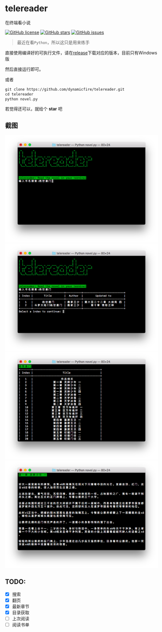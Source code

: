 # telereader
在终端看小说


[![GitHub license](https://img.shields.io/github/license/dynamicfire/telereader.svg)](https://github.com/dynamicfire/telereader/blob/master/LICENSE)
[![GitHub stars](https://img.shields.io/github/stars/dynamicfire/telereader.svg)](https://github.com/dynamicfire/telereader/stargazers)
[![GitHub issues](https://img.shields.io/github/issues/dynamicfire/telereader.svg)](https://github.com/dynamicfire/telereader/issues)

> 最近在看`Python`，所以这只是用来练手

直接使用编译好的可执行文件，请在[release](https://github.com/dynamicfire/telereader/releases)下载对应的版本，目前只有Windows版

然后直接运行即可。

或者
```
git clone https://github.com/dynamicfire/telereader.git
cd telereader
python novel.py
```

若觉得还可以，就给个 **star** 吧

## 截图
![1](https://raw.githubusercontent.com/dynamicfire/telereader/master/images/1.png)
![2](https://raw.githubusercontent.com/dynamicfire/telereader/master/images/2.png)
![3](https://raw.githubusercontent.com/dynamicfire/telereader/master/images/3.png)
![4](https://raw.githubusercontent.com/dynamicfire/telereader/master/images/4.png)

## **TODO:**

- [x] 搜索
- [x] 翻页
- [x] 最新章节
- [x] 目录获取
- [ ] 上次阅读
- [ ] 阅读书单
